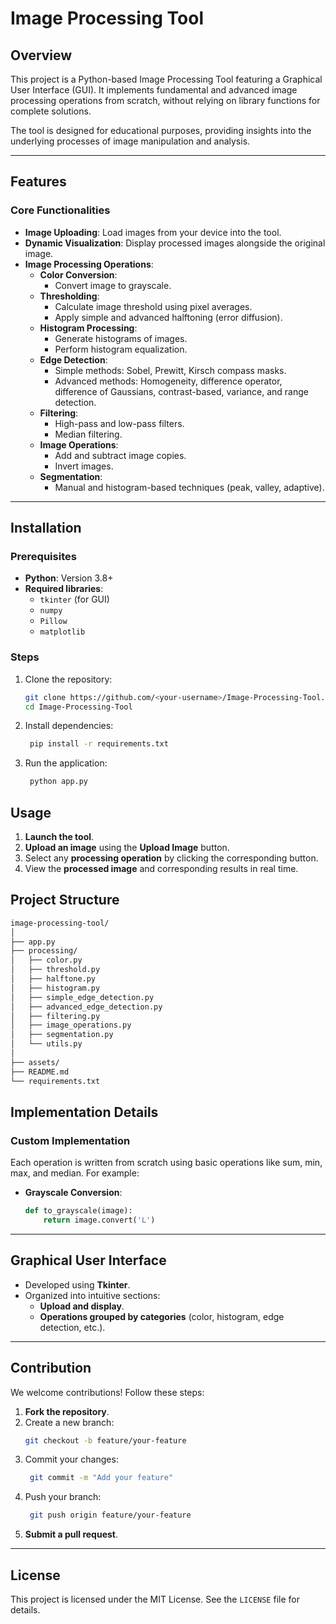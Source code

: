 # Image Processing Tool

## Overview
This project is a Python-based Image Processing Tool featuring a Graphical User Interface (GUI). It implements fundamental and advanced image processing operations from scratch, without relying on library functions for complete solutions.

The tool is designed for educational purposes, providing insights into the underlying processes of image manipulation and analysis.

---

## Features

### Core Functionalities
- **Image Uploading**: Load images from your device into the tool.
- **Dynamic Visualization**: Display processed images alongside the original image.
- **Image Processing Operations**:
  - **Color Conversion**:
    - Convert image to grayscale.
  - **Thresholding**:
    - Calculate image threshold using pixel averages.
    - Apply simple and advanced halftoning (error diffusion).
  - **Histogram Processing**:
    - Generate histograms of images.
    - Perform histogram equalization.
  - **Edge Detection**:
    - Simple methods: Sobel, Prewitt, Kirsch compass masks.
    - Advanced methods: Homogeneity, difference operator, difference of Gaussians, contrast-based, variance, and range detection.
  - **Filtering**:
    - High-pass and low-pass filters.
    - Median filtering.
  - **Image Operations**:
    - Add and subtract image copies.
    - Invert images.
  - **Segmentation**:
    - Manual and histogram-based techniques (peak, valley, adaptive).

---

## Installation

### Prerequisites
- **Python**: Version 3.8+
- **Required libraries**:
  - `tkinter` (for GUI)
  - `numpy`
  - `Pillow`
  - `matplotlib`

### Steps
1. Clone the repository:
   ```bash
   git clone https://github.com/<your-username>/Image-Processing-Tool.git
   cd Image-Processing-Tool
   ```
2. Install dependencies:
   ```bash
    pip install -r requirements.txt
   ```
3. Run the application:
   ```bash
    python app.py
   ```
## Usage
1. **Launch the tool**.
2. **Upload an image** using the **Upload Image** button.
3. Select any **processing operation** by clicking the corresponding button.
4. View the **processed image** and corresponding results in real time.

## Project Structure
```bash
image-processing-tool/
│
├── app.py                 
├── processing/
│   ├── color.py            
│   ├── threshold.py
│   ├── halftone.py       
│   ├── histogram.py        
│   ├── simple_edge_detection.py
│   ├── advanced_edge_detection.py
│   ├── filtering.py
│   ├── image_operations.py       
│   ├── segmentation.py     
│   └── utils.py            
│
├── assets/                 
├── README.md               
└── requirements.txt       
```
## Implementation Details

### Custom Implementation
Each operation is written from scratch using basic operations like sum, min, max, and median. For example:

- **Grayscale Conversion**:
   ```python
   def to_grayscale(image):
       return image.convert('L')
   ```
---

## Graphical User Interface
- Developed using **Tkinter**.
- Organized into intuitive sections:
  - **Upload and display**.
  - **Operations grouped by categories** (color, histogram, edge detection, etc.).

---

## Contribution
We welcome contributions! Follow these steps:

1. **Fork the repository**.
2. Create a new branch:
   ```bash
   git checkout -b feature/your-feature
   ```
3. Commit your changes:
   ```bash
    git commit -m "Add your feature"
   ```
4. Push your branch:
   ```bash
    git push origin feature/your-feature
   ```
5. **Submit a pull request**.

---

## License
This project is licensed under the MIT License. See the `LICENSE` file for details.


